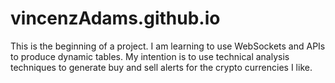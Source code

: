 # vincenzAdams.github.io
This is the beginning of a project. I am learning to use WebSockets and APIs to produce dynamic tables.
My intention is to use technical analysis techniques to generate buy and sell alerts for the crypto currencies I like.
